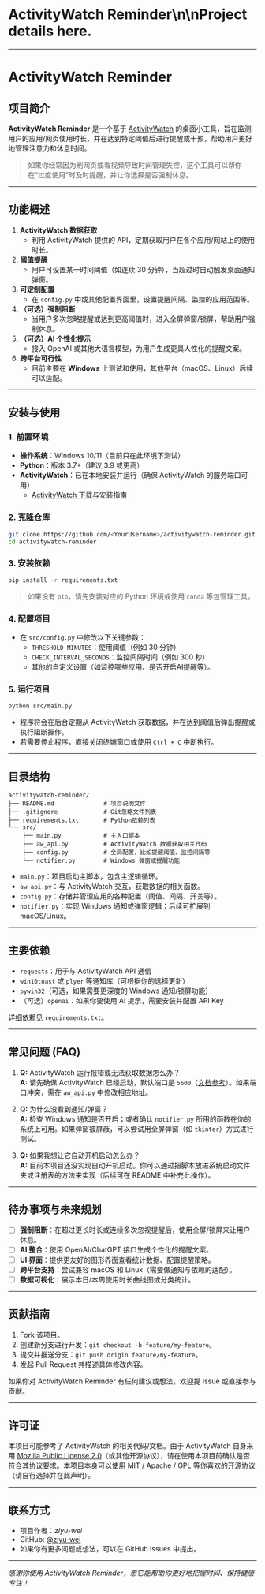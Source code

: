 # ActivityWatch Reminder\n\nProject details here.

---

# ActivityWatch Reminder

## 项目简介
**ActivityWatch Reminder** 是一个基于 [ActivityWatch](https://activitywatch.net/) 的桌面小工具，旨在监测用户的应用/网页使用时长，并在达到特定阈值后进行提醒或干预，帮助用户更好地管理注意力和休息时间。

> 如果你经常因为刷网页或看视频导致时间管理失控，这个工具可以帮你在“过度使用”时及时提醒，并让你选择是否强制休息。

---

## 功能概述

1. **ActivityWatch 数据获取**  
   - 利用 ActivityWatch 提供的 API，定期获取用户在各个应用/网站上的使用时长。
2. **阈值提醒**  
   - 用户可设置某一时间阈值（如连续 30 分钟），当超过时自动触发桌面通知弹窗。
3. **可定制配置**  
   - 在 `config.py` 中或其他配置界面里，设置提醒间隔、监控的应用范围等。
4. **（可选）强制阻断**  
   - 当用户多次忽略提醒或达到更高阈值时，进入全屏弹窗/锁屏，帮助用户强制休息。
5. **（可选）AI 个性化提示**  
   - 接入 OpenAI 或其他大语言模型，为用户生成更具人性化的提醒文案。
6. **跨平台可行性**  
   - 目前主要在 **Windows** 上测试和使用，其他平台（macOS、Linux）后续可以适配。

---

## 安装与使用

### 1. 前置环境

- **操作系统**：Windows 10/11（目前只在此环境下测试）
- **Python**：版本 3.7+（建议 3.9 或更高）
- **ActivityWatch**：已在本地安装并运行（确保 ActivityWatch 的服务端口可用）
  - [ActivityWatch 下载与安装指南](https://activitywatch.readthedocs.io/en/latest/getting-started/)

### 2. 克隆仓库

```bash
git clone https://github.com/<YourUsername>/activitywatch-reminder.git
cd activitywatch-reminder
```

### 3. 安装依赖

```bash
pip install -r requirements.txt
```
> 如果没有 `pip`，请先安装对应的 Python 环境或使用 `conda` 等包管理工具。

### 4. 配置项目

- 在 `src/config.py` 中修改以下关键参数：
  - `THRESHOLD_MINUTES`：使用阈值（例如 30 分钟）
  - `CHECK_INTERVAL_SECONDS`：监控间隔时间（例如 300 秒）
  - 其他的自定义设置（如监控哪些应用、是否开启AI提醒等）。

### 5. 运行项目

```bash
python src/main.py
```

- 程序将会在后台定期从 ActivityWatch 获取数据，并在达到阈值后弹出提醒或执行阻断操作。
- 若需要停止程序，直接关闭终端窗口或使用 `Ctrl + C` 中断执行。

---

## 目录结构

```text
activitywatch-reminder/
├── README.md              # 项目说明文件
├── .gitignore             # Git忽略文件列表
├── requirements.txt       # Python依赖列表
└── src/
    ├── main.py            # 主入口脚本
    ├── aw_api.py          # ActivityWatch 数据获取相关代码
    ├── config.py          # 全局配置，比如提醒阈值、监控间隔等
    └── notifier.py        # Windows 弹窗或提醒功能
```

- `main.py`：项目启动主脚本，包含主逻辑循环。  
- `aw_api.py`：与 ActivityWatch 交互，获取数据的相关函数。  
- `config.py`：存储并管理应用的各种配置（阈值、间隔、开关等）。  
- `notifier.py`：实现 Windows 通知或弹窗逻辑；后续可扩展到 macOS/Linux。

---

## 主要依赖

- `requests`：用于与 ActivityWatch API 通信  
- `win10toast` 或 `plyer` 等通知库（可根据你的选择更新）  
- `pywin32`（可选，如果需要更深度的 Windows 通知/锁屏功能）
- （可选）`openai`：如果你要使用 AI 提示，需要安装并配置 API Key

详细依赖见 `requirements.txt`。

---

## 常见问题 (FAQ)

1. **Q:** ActivityWatch 运行报错或无法获取数据怎么办？  
   **A:** 请先确保 ActivityWatch 已经启动，默认端口是 `5600`（[文档参考](https://activitywatch.readthedocs.io/)）。如果端口冲突，需在 `aw_api.py` 中修改相应地址。

2. **Q:** 为什么没看到通知/弹窗？  
   **A:** 检查 Windows 通知是否开启；或者确认 `notifier.py` 所用的函数在你的系统上可用。如果弹窗被屏蔽，可以尝试用全屏弹窗（如 `tkinter`）方式进行测试。

3. **Q:** 如果我想让它自动开机启动怎么办？  
   **A:** 目前本项目还没实现自动开机启动。你可以通过把脚本放进系统启动文件夹或注册表的方法来实现（后续可在 README 中补充此操作）。

---

## 待办事项与未来规划

- [ ] **强制阻断**：在超过更长时长或连续多次忽视提醒后，使用全屏/锁屏来让用户休息。  
- [ ] **AI 整合**：使用 OpenAI/ChatGPT 接口生成个性化的提醒文案。  
- [ ] **UI 界面**：提供更友好的图形界面查看统计数据、配置提醒策略。  
- [ ] **跨平台支持**：尝试兼容 macOS 和 Linux（需要做通知与依赖的适配）。  
- [ ] **数据可视化**：展示本日/本周使用时长曲线图或分类统计。

---

## 贡献指南

1. Fork 该项目。  
2. 创建新分支进行开发：`git checkout -b feature/my-feature`。  
3. 提交并推送分支：`git push origin feature/my-feature`。  
4. 发起 Pull Request 并描述具体修改内容。

如果你对 ActivityWatch Reminder 有任何建议或想法，欢迎提 Issue 或直接参与贡献。

---

## 许可证

本项目可能参考了 ActivityWatch 的相关代码/文档。由于 ActivityWatch 自身采用 [Mozilla Public License 2.0](https://github.com/ActivityWatch/activitywatch/blob/master/LICENSE)（或其他开源协议），请在使用本项目前确认是否符合其协议要求。本项目本身可以使用 MIT / Apache / GPL 等你喜欢的开源协议（请自行选择并在此声明）。

---

## 联系方式

- 项目作者：_ziyu-wei_  
- GitHub: [@ziyu-wei](https://github.com/ziyu-wei)  
- 如果你有更多问题或想法，可以在 GitHub Issues 中提出。

---

*感谢你使用 ActivityWatch Reminder，愿它能帮助你更好地把握时间、保持健康专注！*